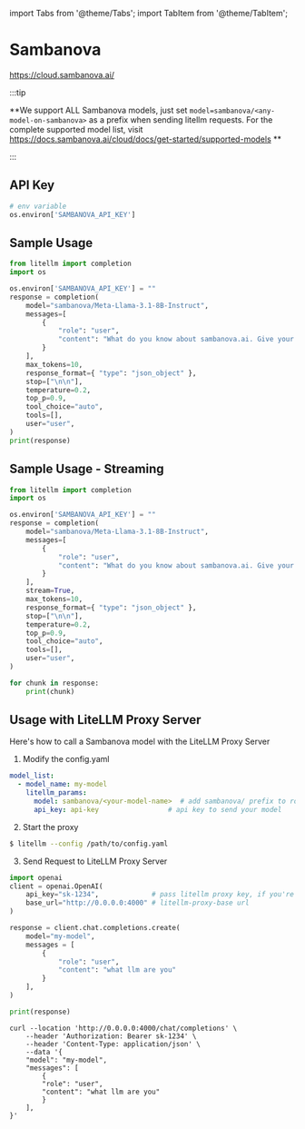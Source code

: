 import Tabs from '@theme/Tabs';
import TabItem from '@theme/TabItem';

# Sambanova
https://cloud.sambanova.ai/

:::tip

**We support ALL Sambanova models, just set `model=sambanova/<any-model-on-sambanova>` as a prefix when sending litellm requests. For the complete supported model list, visit https://docs.sambanova.ai/cloud/docs/get-started/supported-models **

:::

## API Key
```python
# env variable
os.environ['SAMBANOVA_API_KEY']
```

## Sample Usage
```python
from litellm import completion
import os

os.environ['SAMBANOVA_API_KEY'] = ""
response = completion(
    model="sambanova/Meta-Llama-3.1-8B-Instruct",
    messages=[
        {
            "role": "user",
            "content": "What do you know about sambanova.ai. Give your response in json format",
        }
    ],
    max_tokens=10,
    response_format={ "type": "json_object" },
    stop=["\n\n"],
    temperature=0.2,
    top_p=0.9,
    tool_choice="auto",
    tools=[],
    user="user",
)
print(response)
```

## Sample Usage - Streaming
```python
from litellm import completion
import os

os.environ['SAMBANOVA_API_KEY'] = ""
response = completion(
    model="sambanova/Meta-Llama-3.1-8B-Instruct",
    messages=[
        {
            "role": "user",
            "content": "What do you know about sambanova.ai. Give your response in json format",
        }
    ],
    stream=True,
    max_tokens=10,
    response_format={ "type": "json_object" },
    stop=["\n\n"],
    temperature=0.2,
    top_p=0.9,
    tool_choice="auto",
    tools=[],
    user="user",
)

for chunk in response:
    print(chunk)
```


## Usage with LiteLLM Proxy Server

Here's how to call a Sambanova model with the LiteLLM Proxy Server

1. Modify the config.yaml 

  ```yaml
  model_list:
    - model_name: my-model
      litellm_params:
        model: sambanova/<your-model-name>  # add sambanova/ prefix to route as Sambanova provider
        api_key: api-key                 # api key to send your model
  ```


2. Start the proxy 

  ```bash
  $ litellm --config /path/to/config.yaml
  ```

3. Send Request to LiteLLM Proxy Server

  <Tabs>

  <TabItem value="openai" label="OpenAI Python v1.0.0+">

  ```python
  import openai
  client = openai.OpenAI(
      api_key="sk-1234",             # pass litellm proxy key, if you're using virtual keys
      base_url="http://0.0.0.0:4000" # litellm-proxy-base url
  )

  response = client.chat.completions.create(
      model="my-model",
      messages = [
          {
              "role": "user",
              "content": "what llm are you"
          }
      ],
  )

  print(response)
  ```
  </TabItem>

  <TabItem value="curl" label="curl">

  ```shell
  curl --location 'http://0.0.0.0:4000/chat/completions' \
      --header 'Authorization: Bearer sk-1234' \
      --header 'Content-Type: application/json' \
      --data '{
      "model": "my-model",
      "messages": [
          {
          "role": "user",
          "content": "what llm are you"
          }
      ],
  }'
  ```
  </TabItem>

  </Tabs>
